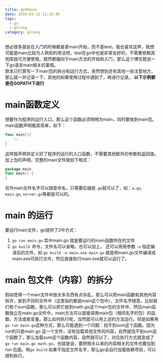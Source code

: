 ```yaml
---
title: go中main
date: 2016-03-13 11:16:46
tags:
  - go
  - golang
category: golang
---
```


想必很多朋友在入门的时候都是拿main开始，而不是test，我也喜欢这样，我想可能是main比较为人熟知的用法吧，test在go中也是非常友好的，不需要依赖其他库就可方便使用。既然都偏向于main方法的开始和入门，那么这个博文就说一下go语言main相关的事情。  
原本只打算写一下main包的拆分和运行方式，突然想到还有其他一些注意地方，那么就一并记录一下，其他的如果使用过程中遇到了，再进行记录。
**以下示例都是在GOPATH下进行**
# main函数定义
想要作为程序的运行入口，那么这个函数必须明明为main，同时要放到main包。main函数声明极其简单，如下：
```go
func main(){
    //...
}
```
这样就声明并定义好了程序的运行的入口函数，不需要其他额外的参数和返回值。加上包的声明，完整的main文件就如下格式：
```go
package main
func main() {
}
```
另外main文件名字可以随意命名，只需要后缀是`.go`就可以了，如：`a.go`, `main.go`, `server.go`等都是可以的。

# main 的运行
要运行main文件，go提供了2中方式：
1. `go run main.go` 其中main.go 就是要运行的main函数所在的文件
2. `go build `命令，文件名可以省略，也可以加上， 还可以用用参数 `-o` 指定编译后的文件，如 `go build -o main.exe main.go` 就是把main.go文件编译成main.exe可执行文件，然后直接执行main.exe就可以运行了。

# main 包文件（内容）的拆分
假如觉得一个main文件中放太多东西有点杂乱，那么可以把main函数和其他内容拆开，放到不同的文件中（这里指的都是main这个包中），文件名字随意。比如我们有个sum函数，那么可以把它放到math.go这个main包的文件中，然后main函数独立在main.go文件中，main方法可以直接调用main包（相同名字的包）的函数、方法或者变量。那么如何执行呢，当然就可以用上述的方法运行。但是如果用`go run main.go`这种方式，那么可能遇到一个问题：找不到sum这个函数。因为run的只是main.go 这一个文件，没有加载其他文件的内容，自然就找不到sum这个函数了，那么加载sum这个函数内容，自然就可以了，对应执行方式就变成了`go run main.go math.go`，也就是说，要把相关以来的内容相关的文件也要加到run 后面。用`go build` 如果不指定文件名字，那么go会自行加载依赖项目，可以顺利执行。
